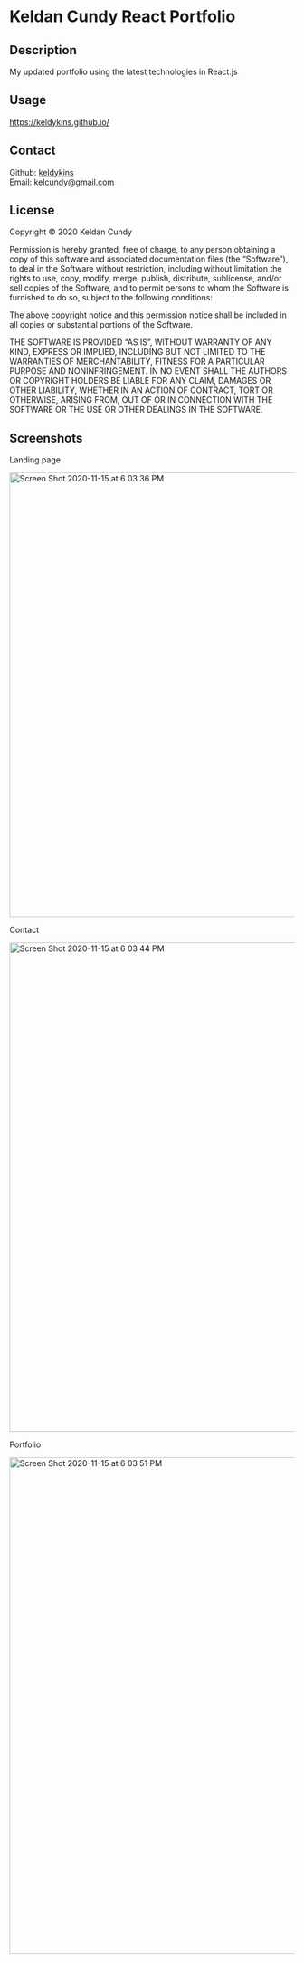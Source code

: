 # Keldan Cundy React Portfolio

## Description

My updated portfolio using the latest technologies in React.js

## Usage

https://keldykins.github.io/

## Contact

Github: [keldykins](http://github.com/keldykins)
<br />
Email: [kelcundy@gmail.com](kelcundy@gmail.com)

## License

Copyright © 2020 Keldan Cundy

Permission is hereby granted, free of charge, to any person obtaining a copy of this software and associated documentation files (the “Software”), to deal in the Software without restriction, including without limitation the rights to use, copy, modify, merge, publish, distribute, sublicense, and/or sell copies of the Software, and to permit persons to whom the Software is furnished to do so, subject to the following conditions:

The above copyright notice and this permission notice shall be included in all copies or substantial portions of the Software.

THE SOFTWARE IS PROVIDED “AS IS”, WITHOUT WARRANTY OF ANY KIND, EXPRESS OR IMPLIED, INCLUDING BUT NOT LIMITED TO THE WARRANTIES OF MERCHANTABILITY, FITNESS FOR A PARTICULAR PURPOSE AND NONINFRINGEMENT. IN NO EVENT SHALL THE AUTHORS OR COPYRIGHT HOLDERS BE LIABLE FOR ANY CLAIM, DAMAGES OR OTHER LIABILITY, WHETHER IN AN ACTION OF CONTRACT, TORT OR OTHERWISE, ARISING FROM, OUT OF OR IN CONNECTION WITH THE SOFTWARE OR THE USE OR OTHER DEALINGS IN THE SOFTWARE.


## Screenshots

Landing page

<img width="786" alt="Screen Shot 2020-11-15 at 6 03 36 PM" src="https://user-images.githubusercontent.com/66789135/99202595-efea6800-276c-11eb-9f18-d5cd3f8cc475.png">

Contact

<img width="865" alt="Screen Shot 2020-11-15 at 6 03 44 PM" src="https://user-images.githubusercontent.com/66789135/99202621-fed11a80-276c-11eb-94af-429420e2d892.png">

Portfolio

<img width="878" alt="Screen Shot 2020-11-15 at 6 03 51 PM" src="https://user-images.githubusercontent.com/66789135/99202647-098baf80-276d-11eb-8008-7c3e441504db.png">
